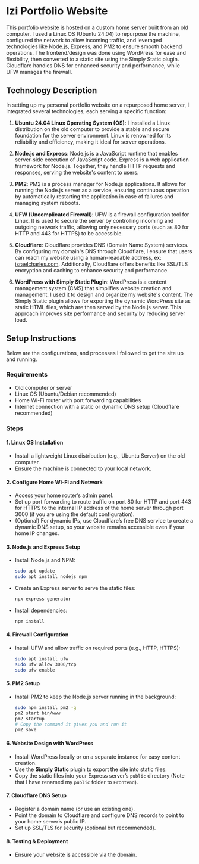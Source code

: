 # Izi Portfolio Website

This portfolio website is hosted on a custom home server built from an old computer. I used a Linux OS (Ubuntu 24.04) to repurpose the machine, configured the network to allow incoming traffic, and leveraged technologies like Node.js, Express, and PM2 to ensure smooth backend operations. The frontend/design was done using WordPress for ease and flexibility, then converted to a static site using the Simply Static plugin. Cloudflare handles DNS for enhanced security and performance, while UFW manages the firewall.

## Technology Description

In setting up my personal portfolio website on a repurposed home server, I integrated several technologies, each serving a specific function:

1. **Ubuntu 24.04 Linux Operating System (OS)**: I installed a Linux distribution on the old computer to provide a stable and secure foundation for the server environment. Linux is renowned for its reliability and efficiency, making it ideal for server operations.

2. **Node.js and Express**: Node.js is a JavaScript runtime that enables server-side execution of JavaScript code. Express is a web application framework for Node.js. Together, they handle HTTP requests and responses, serving the website's content to users.

3. **PM2**: PM2 is a process manager for Node.js applications. It allows for running the Node.js server as a service, ensuring continuous operation by automatically restarting the application in case of failures and managing system reboots.

4. **UFW (Uncomplicated Firewall)**: UFW is a firewall configuration tool for Linux. It is used to secure the server by controlling incoming and outgoing network traffic, allowing only necessary ports (such as 80 for HTTP and 443 for HTTPS) to be accessible.

5. **Cloudflare**: Cloudflare provides DNS (Domain Name System) services. By configuring my domain's DNS through Cloudflare, I ensure that users can reach my website using a human-readable address, ex: [israelcharles.com](https://israelcharles.com/). Additionally, Cloudflare offers benefits like SSL/TLS encryption and caching to enhance security and performance.

6. **WordPress with Simply Static Plugin**: WordPress is a content management system (CMS) that simplifies website creation and management. I used it to design and organize my website's content. The Simply Static plugin allows for exporting the dynamic WordPress site as static HTML files, which are then served by the Node.js server. This approach improves site performance and security by reducing server load.

## Setup Instructions

Below are the configurations, and processes I followed to get the site up and running.

### Requirements

- Old computer or server
- Linux OS (Ubuntu/Debian recommended)
- Home Wi-Fi router with port forwarding capabilities
- Internet connection with a static or dynamic DNS setup (Cloudflare recommended)
  
### Steps

#### 1. **Linux OS Installation**

- Install a lightweight Linux distribution (e.g., Ubuntu Server) on the old computer.
- Ensure the machine is connected to your local network.

#### 2. **Configure Home Wi-Fi and Network**

- Access your home router’s admin panel.
- Set up port forwarding to route traffic on port 80 for HTTP and port 443 for HTTPS to the internal IP address of the home server through port 3000 (if you are using the default configuration).
- (Optional) For dynamic IPs, use Cloudflare’s free DNS service to create a dynamic DNS setup, so your website remains accessible even if your home IP changes.

#### 3. **Node.js and Express Setup**

- Install Node.js and NPM:

    ```bash
    sudo apt update
    sudo apt install nodejs npm
    ```

- Create an Express server to serve the static files:

    ```bash
    npx express-generator
    ```

- Install dependencies:

    ```bash
    npm install
    ```

#### 4. **Firewall Configuration**

- Install UFW and allow traffic on required ports (e.g., HTTP, HTTPS):

     ```bash
     sudo apt install ufw
     sudo ufw allow 3000/tcp
     sudo ufw enable
     ```

#### 5. **PM2 Setup**

- Install PM2 to keep the Node.js server running in the background:

     ```bash
     sudo npm install pm2 -g
     pm2 start bin/www
     pm2 startup
     # Copy the command it gives you and run it
     pm2 save
     ```

#### 6. **Website Design with WordPress**

- Install WordPress locally or on a separate instance for easy content creation.
- Use the **Simply Static** plugin to export the site into static files.
- Copy the static files into your Express server’s `public` directory (Note that I have renamed my `public` folder to `Frontend`).

#### 7. **Cloudflare DNS Setup**

- Register a domain name (or use an existing one).
- Point the domain to Cloudflare and configure DNS records to point to your home server’s public IP.
- Set up SSL/TLS for security (optional but recommended).

#### 8. **Testing & Deployment**

- Ensure your website is accessible via the domain.
